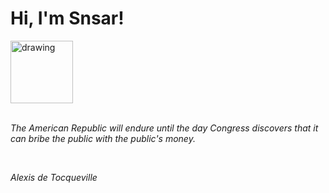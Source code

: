 <h1>Hi, I'm Snsar!</h1> <img src="https://acegif.com/wp-content/uploads/2021/4fh5wi/pepefrg-21.gif" alt="drawing"  height = "100"/> <br> <br> <p><i>The American Republic will endure until the day Congress discovers that it can bribe the public with the public's money.</i></p> <br> <p><i>Alexis de Tocqueville</i></p>